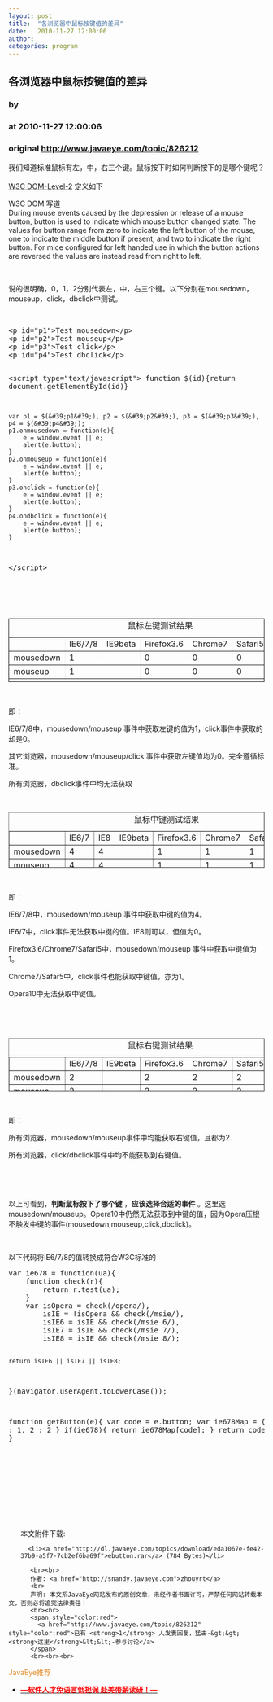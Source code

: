 ```yaml
---
layout: post
title:  "各浏览器中鼠标按键值的差异"
date:   2010-11-27 12:00:06
author: 
categories: program
---
```


## 各浏览器中鼠标按键值的差异
### by 
### at 2010-11-27 12:00:06
### original <http://www.javaeye.com/topic/826212>

<p>我们知道标准鼠标有左，中，右三个键。鼠标按下时如何判断按下的是哪个键呢？<br><br><a href="http://www.w3.org/TR/DOM-Level-2-Events/events.html#Events-MouseEvent-button">W3C DOM-Level-2</a>
 定义如下</p>
<div>W3C DOM 写道</div>
<div>During mouse events caused by the depression or release of a mouse button, button is used to indicate which mouse button changed state. The values for button range from zero to indicate the left button of the mouse, one to indicate the middle button if present, and two to indicate the right button. For mice configured for left handed use in which the button actions are reversed the values are instead read from right to left.<br>
</div>
<p> </p>
<p>说的很明确，0，1，2分别代表左，中，右三个键。以下分别在mousedown，mouseup，click，dbclick中测试。</p>
<p> </p>
<pre name="code">&lt;p id=&quot;p1&quot;&gt;Test mousedown&lt;/p&gt;
&lt;p id=&quot;p2&quot;&gt;Test mouseup&lt;/p&gt;
&lt;p id=&quot;p3&quot;&gt;Test click&lt;/p&gt;
&lt;p id=&quot;p4&quot;&gt;Test dbclick&lt;/p&gt;

&lt;script type=&quot;text/javascript&quot;&gt;
	function $(id){return document.getElementById(id)}
	
	var p1 = $(&#39;p1&#39;), p2 = $(&#39;p2&#39;), p3 = $(&#39;p3&#39;), p4 = $(&#39;p4&#39;);
	p1.onmousedown = function(e){
		e = window.event || e;
		alert(e.button);
	}
	p2.onmouseup = function(e){
		e = window.event || e;
		alert(e.button);
	}
	p3.onclick = function(e){
		e = window.event || e;
		alert(e.button);
	}
	p4.ondbclick = function(e){
		e = window.event || e;
		alert(e.button);
	}		
&lt;/script&gt;</pre>
<p> </p>
<p> </p>
<table style="height:125px;border:1px solid" border="1" width="512">
<caption>鼠标左键测试结果</caption>

<tbody>
<tr>
<td></td>
<td>IE6/7/8</td>
<td>IE9beta</td>
<td>Firefox3.6</td>
<td>Chrome7</td>
<td>Safari5</td>
<td>Opera10</td>
</tr>
<tr>
<td>mousedown</td>
<td>1</td>
<td></td>
<td>0</td>
<td>0</td>
<td>0</td>
<td>0</td>
</tr>
<tr>
<td>mouseup</td>
<td>1</td>
<td></td>
<td>0</td>
<td>0</td>
<td>0</td>
<td>0</td>
</tr>
<tr>
<td>click</td>
<td>0</td>
<td></td>
<td>0</td>
<td>0</td>
<td>0</td>
<td>0</td>
</tr>
<tr>
<td>dbclick</td>
<td>error</td>
<td></td>
<td>error</td>
<td>error</td>
<td>error</td>
<td>error</td>
</tr>
</tbody>
</table>
<p> </p>
<p>即：</p>
<p>IE6/7/8中，mousedown/mouseup 事件中获取左键的值为1，click事件中获取的却是0。</p>
<p>其它浏览器，mousedown/mouseup/click 事件中获取左键值均为0。完全遵循标准。</p>
<p>所有浏览器，dbclick事件中均无法获取</p>
<p> </p>
<table style="height:109px" border="1" width="507">
<caption>鼠标中键测试结果</caption>

<tbody>
<tr>
<td></td>
<td>IE6/7</td>
<td>IE8</td>
<td>IE9beta</td>
<td>Firefox3.6</td>
<td>Chrome7</td>
<td>Safari5</td>
<td>Opera10</td>
</tr>
<tr>
<td>mousedown</td>
<td>4</td>
<td>4</td>
<td></td>
<td>1</td>
<td>1</td>
<td>1</td>
<td>error</td>
</tr>
<tr>
<td>mouseup</td>
<td>4</td>
<td>4</td>
<td></td>
<td>1</td>
<td>1</td>
<td>1</td>
<td>error</td>
</tr>
<tr>
<td>click</td>
<td>error</td>
<td>0</td>
<td></td>
<td>error</td>
<td>1</td>
<td>1</td>
<td>error</td>
</tr>
<tr>
<td>dbclick</td>
<td>error</td>
<td></td>
<td></td>
<td>error</td>
<td>error</td>
<td>error</td>
<td>
<p>error</p>
</td>
</tr>
</tbody>
</table>
<p> </p>
<p>即：</p>
<p>IE6/7/8中，mousedown/mouseup 事件中获取中键的值为4。</p>
<p>IE6/7中，click事件无法获取中键的值。IE8则可以，但值为0。</p>
<p>Firefox3.6/Chrome7/Safari5中，mousedown/mouseup 事件中获取中键值为1。</p>
<p>Chrome7/Safar5中，click事件也能获取中键值，亦为1。</p>
<p>Opera10中无法获取中键值。</p>
<p> </p>
<p> </p>
<table style="height:104px" border="1" width="509">
<caption>鼠标右键测试结果</caption>

<tbody>
<tr>
<td></td>
<td>IE6/7/8</td>
<td>IE9beta</td>
<td>Firefox3.6</td>
<td>Chrome7</td>
<td>Safari5</td>
<td>Opera10</td>
</tr>
<tr>
<td>mousedown</td>
<td>2</td>
<td></td>
<td>2</td>
<td>2</td>
<td>2</td>
<td>2</td>
</tr>
<tr>
<td>mouseup</td>
<td>2</td>
<td></td>
<td>2</td>
<td>2</td>
<td>2</td>
<td>2</td>
</tr>
<tr>
<td>click</td>
<td>error</td>
<td></td>
<td>error</td>
<td>error</td>
<td>error</td>
<td>error</td>
</tr>
<tr>
<td>dbclick</td>
<td>error</td>
<td></td>
<td>error</td>
<td>error</td>
<td>error</td>
<td>error</td>
</tr>
</tbody>
</table>
<p> </p>
<p>即：</p>
<p>所有浏览器，mousedown/mouseup事件中均能获取右键值，且都为2.</p>
<p>所有浏览器，click/dbclick事件中均不能获取到右键值。</p>
<p> </p>
<p> </p>
<p>以上可看到，<strong>判断鼠标按下了哪个键</strong>
 ，<strong>应该选择合适的事件</strong>
。这里选mousedown/mouseup。Opera10中仍然无法获取到中键的值，因为Opera压根不触发中键的事件(mousedown,mouseup,click,dbclick)。</p>
<p> </p>
<p>以下代码将IE6/7/8的值转换成符合W3C标准的</p>
<pre name="code">var ie678 = function(ua){
    function check(r){
        return r.test(ua);
    }
	var isOpera = check(/opera/),
		isIE = !isOpera &amp;&amp; check(/msie/),
		isIE6 = isIE &amp;&amp; check(/msie 6/),	
        isIE7 = isIE &amp;&amp; check(/msie 7/),
        isIE8 = isIE &amp;&amp; check(/msie 8/);
    
    return isIE6 || isIE7 || isIE8;
}(navigator.userAgent.toLowerCase());

function getButton(e){
	var code = e.button;
	var ie678Map = {
		1 : 0,
		4 : 1,
		2 : 2
	}
	if(ie678){
		return ie678Map[code];
	}
	return code;
}</pre>
<p> </p>
<p> </p>
<p> </p>
          
  <br><br>
  <ul>
    本文附件下载:
    
      <li><a href="http://dl.javaeye.com/topics/download/eda1067e-fe42-37b9-a5f7-7cb2ef6ba69f">ebutton.rar</a> (784 Bytes)</li>
    
  </ul>

          <br><br>
          作者: <a href="http://snandy.javaeye.com">zhouyrt</a> 
          <br>
          声明: 本文系JavaEye网站发布的原创文章，未经作者书面许可，严禁任何网站转载本文，否则必将追究法律责任！
          <br><br>
          <span style="color:red">
            <a href="http://www.javaeye.com/topic/826212" style="color:red">已有 <strong>1</strong> 人发表回复，猛击-&gt;&gt;<strong>这里</strong>&lt;&lt;-参与讨论</a>
          </span>
          <br><br><br>
<span style="color:#e28822">JavaEye推荐</span>
<br>
<ul><li><a href="http://www.iteye.com/clicks/433"><span style="color:red;font-weight:bold">—软件人才免语言低担保 赴美带薪读研！— </span></a></li></ul>
<br><br><br>